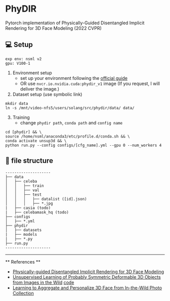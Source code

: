 # PhyDIR
Pytorch implementation of Physically-Guided Disentangled Implicit Rendering for 3D Face Modeling (2022 CVPR)

## 💻 Setup
```
exp env: nsml v2
gpu: V100-1
```
1. Environment setup
    - set up your environment following the [official guide](https://github.com/elliottwu/unsup3d)
    - OR use `nvcr.io.nvidia.cuda:phydir_v1` image (If you request, I will deliver the image.)
2. Dataset setup (use symbolic link)
```
mkdir data
ln -s /mnt/video-nfs5/users/solang/src/phydir/data/ data/
```
3. Training
    - change `phydir path`, `conda path` and `config name`
```
cd [phydir] && \
source /home/nsml/anaconda3/etc/profile.d/conda.sh && \
conda activate unsup3d && \
python run.py --config configs/[cfg_name].yml --gpu 0 --num_workers 4
```

## 📁 file structure
```
--------------------
├── data
│   ├── celeba
│   │   ├── train
│   │   ├── val
│   │   ├── test
│   │   │   ├── datalist ([id].json)
│   │   │   ├── *.jpg
|   ├── casia (todo)
|   ├── celebamask_hq (todo)
├── configs
│   ├── *.yml
├── phydir
│   ├── datasets
|   ├── models
|   ├── *.py
├── run.py 
--------------------
```
---
** References **
- [Physically-guided Disentangled Implicit Rendering for 3D Face Modeling](https://openaccess.thecvf.com/content/CVPR2022/papers/Zhang_Physically-Guided_Disentangled_Implicit_Rendering_for_3D_Face_Modeling_CVPR_2022_paper.pdf)
- [Unsupervised Learning of Probably Symmetric Deformable 3D Objects from Images in the Wild](https://arxiv.org/pdf/1911.11130.pdf) [code](https://github.com/elliottwu/unsup3d)
- [Learning to Aggregate and Personalize 3D Face from In-the-Wild Photo Collection](https://openaccess.thecvf.com/content/CVPR2021/papers/Zhang_Learning_To_Aggregate_and_Personalize_3D_Face_From_In-the-Wild_Photo_CVPR_2021_paper.pdf)
